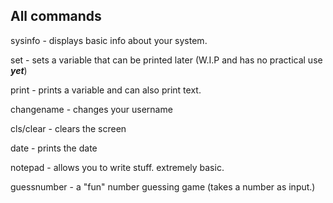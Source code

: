 ## All commands

sysinfo - displays basic info about your system.

set - sets a variable that can be printed later (W.I.P and has no practical use ***yet***)

print - prints a variable and can also print text.

changename - changes your username

cls/clear - clears the screen

date - prints the date

notepad - allows you to write stuff. extremely basic.

guessnumber - a "fun" number guessing game (takes a number as input.)

